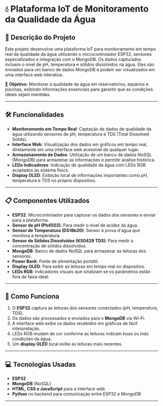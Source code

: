 # 💧 Plataforma IoT de Monitoramento da Qualidade da Água

## 🌟 Descrição do Projeto

Este projeto desenvolve uma plataforma IoT para monitoramento em tempo real da qualidade da água utilizando o microcontrolador ESP32, sensores especializados e integração com o MongoDB. Os dados capturados incluem o nível de pH, temperatura e sólidos dissolvidos na água. Eles são enviados para um banco de dados MongoDB e podem ser visualizados em uma interface web interativa.

🔗 **Objetivo**: Monitorar a qualidade da água em reservatórios, aquários e piscinas, exibindo informações essenciais para garantir que as condições ideais sejam mantidas.

---

## 🛠️ Funcionalidades

- **Monitoramento em Tempo Real**: Captação de dados de qualidade da água utilizando sensores de pH, temperatura e TDS (Total Dissolved Solids).
- **Interface Web**: Visualização dos dados em gráficos em tempo real, diretamente em uma interface web acessível de qualquer lugar.
- **Armazenamento de Dados**: Utilização de um banco de dados NoSQL (MongoDB) para armazenar as informações e permitir análise histórica.
- **LEDs Indicadores**: Indicação de qualidade da água com LEDs RGB acoplados ao sistema físico.
- **Display OLED**: Exibição local de informações importantes como pH, temperatura e TDS no próprio dispositivo.

---

## 📋 Componentes Utilizados

- **ESP32**: Microcontrolador para capturar os dados dos sensores e enviar para a plataforma.
- **Sensor de pH (Ph4502)**: Para medir o nível de acidez da água.
- **Sensor de Temperatura (DS18b20)**: Sensor à prova d'água que monitora a temperatura.
- **Sensor de Sólidos Dissolvidos (KS0429 TDS)**: Para medir a concentração de sólidos dissolvidos.
- **MongoDB**: Banco de dados NoSQL para armazenar as leituras dos sensores.
- **Power Bank**: Fonte de alimentação portátil.
- **Display OLED**: Para exibir as leituras em tempo real no dispositivo.
- **LEDs RGB**: Indicadores visuais que sinalizam se os parâmetros estão fora da faixa ideal.

---

## 🚀 Como Funciona

1. O **ESP32** captura as leituras dos sensores conectados (pH, temperatura, TDS).
2. Os dados são processados e enviados para o **MongoDB** via Wi-Fi.
3. A interface web exibe os dados recebidos em gráficos de fácil interpretação.
4. LEDs RGB mudam de cor conforme as leituras indicam boas ou más condições da água.
5. Um **display OLED** local exibe as leituras mais recentes.

---

## 💻 Tecnologias Usadas

- **ESP32**
- **MongoDB** (NoSQL)
- **HTML, CSS e JavaScript** para a interface web
- **Python** no backend para comunicação entre ESP32 e MongoDB

---
